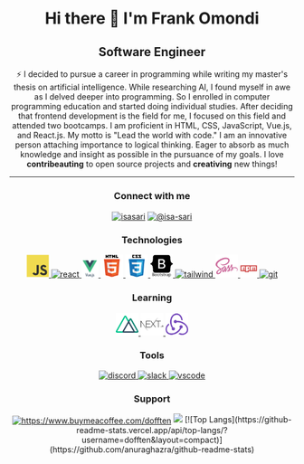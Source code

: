 <h1 align="center"> Hi there 👋 I'm Frank Omondi</h1>
<h2 align="center"> Software Engineer</h2>
<p align="center"> ⚡ I decided to pursue a career in programming while writing my master's thesis on artificial intelligence. While researching AI, I found myself in awe as I delved deeper into programming. So I enrolled in computer programming education and started doing individual studies. After deciding that frontend development is the field for me, I focused on this field and attended two bootcamps. I am proficient in HTML, CSS, JavaScript, Vue.js, and React.js. My motto is "Lead the world with code." I am an innovative person attaching importance to logical thinking. Eager to absorb as much knowledge and insight as possible in the pursuance of my goals. I love <strong>contribeauting</strong> to open source projects and <strong>creativing</strong> new things!</p>
<hr>
<h3 align="center">Connect with me</h3>
<p align="center"><a href="https://www.linkedin.com/in/frederick-omondi/" target="blank"><img align="center" src="https://raw.githubusercontent.com/rahuldkjain/github-profile-readme-generator/master/src/images/icons/Social/linked-in-alt.svg" alt="isasari" height="30" width="30" /></a>
<a href="https://isa-sari.medium.com/" target="blank" rel=”noopener”><img align="center" src="https://cdn.jsdelivr.net/npm/simple-icons@3.0.1/icons/medium.svg" alt="@isa-sari" height="30" width="40" /></a></p>

  
  
<h3 align="center">Technologies</h3>

<p align="center">
<a href="https://developer.mozilla.org/en-US/docs/Web/JavaScript" target="_blank" rel="noreferrer"> <img src="https://raw.githubusercontent.com/devicons/devicon/master/icons/javascript/javascript-original.svg" alt="javascript" width="40" height="40"/> </a> 
<a href="https://reactjs.org/" target="_blank" rel=”noopener”> <img src="https://upload.wikimedia.org/wikipedia/commons/thumb/4/47/React.svg/1200px-React.svg.png" alt="react" width="33" height="30"/> </a> 
<a href="https://vuejs.org/" target="_blank" rel=”noopener”> <img src="https://raw.githubusercontent.com/devicons/devicon/master/icons/vuejs/vuejs-original-wordmark.svg" alt="vuejs" width="30" height="30"/> </a>
<a href="https://www.w3.org/html/" target="_blank" rel="noreferrer"> <img src="https://raw.githubusercontent.com/devicons/devicon/master/icons/html5/html5-original-wordmark.svg" alt="html5" width="40" height="40"/> </a> 
<a href="https://www.w3schools.com/css/" target="_blank" rel="noreferrer"> <img src="https://raw.githubusercontent.com/devicons/devicon/master/icons/css3/css3-original-wordmark.svg" alt="css3" width="40" height="40"/> </a> 
<a href="https://getbootstrap.com" target="_blank" rel="noreferrer"> <img src="https://raw.githubusercontent.com/devicons/devicon/master/icons/bootstrap/bootstrap-plain-wordmark.svg" alt="bootstrap" width="40" height="40"/> </a> 
<a href="https://tailwindcss.com/" target="_blank" rel="noreferrer"> <img src="https://www.vectorlogo.zone/logos/tailwindcss/tailwindcss-icon.svg" alt="tailwind" width="40" height="40"/> </a> 
<a href="https://sass-lang.com" target="_blank" rel="noreferrer"> <img src="https://raw.githubusercontent.com/devicons/devicon/master/icons/sass/sass-original.svg" alt="sass" width="40" height="40"/> </a> 
<a href="https://git-scm.com/" target="_blank" rel=”noopener”> <img src="https://github.com/devicons/devicon/blob/master/icons/npm/npm-original-wordmark.svg" alt="git" width="30" height="30"/> </a>
<a href="https://git-scm.com/" target="_blank" rel=”noopener”> <img src="https://www.vectorlogo.zone/logos/git-scm/git-scm-icon.svg" alt="git" width="30" height="30"/> </a></p>




<h3 align="center">Learning</h3>
<p align="center">
<a href="https://nuxtjs.org/" target="_blank"> <img src="https://github.com/devicons/devicon/blob/master/icons/nuxtjs/nuxtjs-original.svg" alt="nuxtjs" width="40" height="40"/> </a> 
<a href="https://nextjs.org/" target="_blank"> <img src="https://github.com/devicons/devicon/blob/master/icons/nextjs/nextjs-original-wordmark.svg" alt="nextjs" width="40" height="40"/> </a> 
<a href="https://redux.js.org//" target="_blank"> <img src="https://github.com/devicons/devicon/blob/master/icons/redux/redux-original.svg" alt="reduxjs" width="40" height="40"/> </a> 




<h3 align="center">Tools</h3>
<p align="center"><a href="https://discord.com/" target="_blank"> <img src="https://cdn4.iconfinder.com/data/icons/logos-and-brands/512/91_Discord_logo_logos-512.png" alt="discord" width="30" height="30"/> </a>  
<a href="https://slack.com/intl/en-tr/" target="_blank" rel=”noopener”> <img src="https://cdn.brandfolder.io/5H442O3W/as/pl546j-7le8zk-4nzzs1/Slack_Mark_Web.png" alt="slack" width="37" height="37"/> </a>
<a href="https://code.visualstudio.com/" target="_blank"> <img src="https://upload.wikimedia.org/wikipedia/commons/thumb/9/9a/Visual_Studio_Code_1.35_icon.svg/1024px-Visual_Studio_Code_1.35_icon.svg.png" alt="vscode" width="30" height="30"/> </a></p>


<h3 align="center">Support</h3>
<p align="center"><a href="https://www.buymeacoffee.com/dofften"> <img align="center" src="https://cdn.buymeacoffee.com/buttons/v2/default-yellow.png" height="50" width="210" alt="https://www.buymeacoffee.com/dofften" /></a>

<picture>
  <source 
    srcset="https://github-readme-stats.vercel.app/api?username=dofften&show_icons=true&theme=dark"
    media="(prefers-color-scheme: dark)"
  />
  <source
    srcset="https://github-readme-stats.vercel.app/api?username=dofften&show_icons=true"
    media="(prefers-color-scheme: light), (prefers-color-scheme: no-preference)"
  />
  <img src="https://github-readme-stats.vercel.app/api?username=dofften&show_icons=true" />
</picture>
[![Top Langs](https://github-readme-stats.vercel.app/api/top-langs/?username=dofften&layout=compact)](https://github.com/anuraghazra/github-readme-stats)
